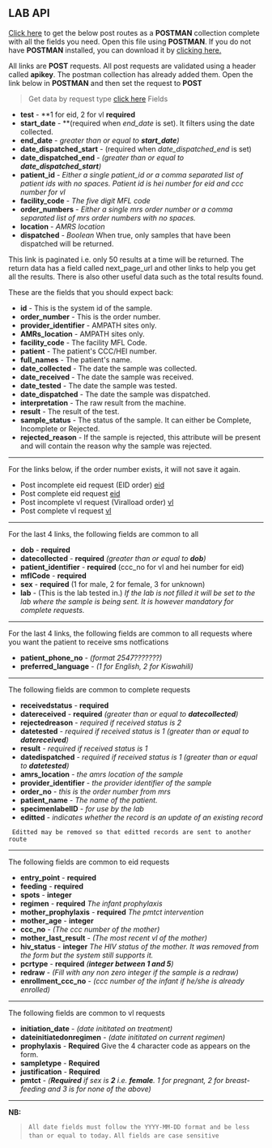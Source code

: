 ## LAB API

[Click here](http://lab-2.test.nascop.org/download/api) to get the below post routes as a **POSTMAN** collection complete with all the fields you need. Open this file using **POSTMAN**. If you do not have **POSTMAN** installed, you can download it by [clicking here.](https://www.getpostman.com/downloads/)


All links are **POST** requests. All post requests are validated using a header called **apikey**. The postman collection has already added them.
Open the link below in **POSTMAN** and then set the request to **POST** 
> Get data by request type [click here](http://lab.test.nascop.org/api/function)
Fields
- **test** - **1 for eid, 2 for vl **required**
- **start_date** - **(required when *end_date* is set). It filters using the date collected.
- **end_date** - *greater than or equal to **start_date**)*
- **date_dispatched_start** - (required when *date_dispatched_end* is set)
- **date_dispatched_end** - *(greater than or equal to **date_dispatched_start**)*
- **patient_id** - *Either a single patient_id or a comma separated list of patient ids with no spaces. Patient id is hei number for eid and ccc number for vl*
- **facility_code** - *The five digit MFL code*
- **order_numbers** - *Either a single mrs order number or a comma separated list of mrs order numbers with no spaces.*
- **location** - *AMRS location*
- **dispatched** - *Boolean* When true, only samples that have been dispatched will be returned.

This link is paginated i.e. only 50 results at a time will be returned. The return data has a field called next_page_url and other links to help you get all the results. There is also other useful data such as the total results found.

These are the fields that you should expect back:
- **id** - This is the system id of the sample.
- **order_number** - This is the order number.
- **provider_identifier** - AMPATH sites only.
- **AMRs_location** - AMPATH sites only.
- **facility_code** - The facility MFL Code.
- **patient** - The patient's CCC/HEI number.
- **full_names** - The patient's name.
- **date_collected** - The date the sample was collected.
- **date_received** - The date the sample was received.
- **date_tested** - The date the sample was tested.
- **date_dispatched** - The date the sample was dispatched.
- **interpretation** - The raw result from the machine.
- **result** - The result of the test. 
- **sample_status** - The status of the sample. It can either be Complete, Incomplete or Rejected.
- **rejected_reason** - If the sample is rejected, this attribute will be present and will contain the reason why the sample was rejected.

---
For the links below, if the order number exists, it will not save it again.
- Post incomplete eid request (EID order) [eid](http://lab.test.nascop.org/api/eid)
- Post complete eid request [eid](http://lab.test.nascop.org/api/eid_complete)
- Post incomplete vl request (Viralload order) [vl](http://lab.test.nascop.org/api/vl)
- Post complete vl request [vl](http://lab.test.nascop.org/api/vl_complete)

---
For the last 4 links, the following fields are common to all
 - **dob** - **required**
 - **datecollected** -  **required**  *(greater than or equal to **dob**)*
 - **patient_identifier** -  **required** (ccc_no for vl and hei number for eid)
 - **mflCode** -  **required**
 - **sex** -  **required** (1 for male, 2 for female, 3 for unknown)
 - **lab** - (This is the lab tested in.) *If the lab is not filled it will be set to the lab where the sample is being sent. It is however mandatory for complete requests.*

---
For the last 4 links, the following fields are common to all requests where you want the patient to receive sms notfications
 - **patient_phone_no** -  *(format 2547???????)*
 - **preferred_language** - *(1 for English, 2 for Kiswahili)*

---
The following fields are common to complete requests 
- **receivedstatus** - **required**
- **datereceived** - **required**  *(greater than or equal to **datecollected**)*
- **rejectedreason** - *required if received status is 2*
- **datetested** - *required if received status is 1*  *(greater than or equal to **datereceived**)*
- **result** - *required if received status is 1*
- **datedispatched** - *required if received status is 1*  *(greater than or equal to **datetested**)*
- **amrs_location** - *the amrs location of the sample*
- **provider_identifier** - *the provider identifier of the sample*
- **order_no** - *this is the order number from mrs*
- **patient_name** - *The name of the patient.*
- **specimenlabelID** - *for use by the lab*
- **editted** - *indicates whether the record is an update of an existing record*

` Editted may be removed so that editted records are sent to another route`

---
The following fields are common to eid requests
 - **entry_point** - **required**
 - **feeding** - **required**
 - **spots** - **integer**
 - **regimen** - **required** *The infant prophylaxis*
 - **mother_prophylaxis** - **required** *The pmtct intervention*
 - **mother_age** - **integer**
 - **ccc_no** - *(The ccc number of the mother)*
 - **mother_last_result** - *(The most recent vl of the mother)*
 - **hiv_status** - **integer** *The HIV status of the mother. It was removed from the form but the system still supports it.*
 - **pcrtype** - **required**  *(**integer between 1 and 5**)*
 - **redraw** - *(Fill with any non zero integer if the sample is a redraw)*
 - **enrollment_ccc_no** - *(ccc number of the infant if he/she is already enrolled)*

---
The following fields are common to vl requests
 - **initiation_date** - *(date inititated on treatment)*
 - **dateinitiatedonregimen** - *(date inititated on current regimen)*
 - **prophylaxis** - **Required** Give the 4 character code as appears on the form.
 - **sampletype** - **Required**
 - **justification** - **Required**
 - **pmtct** - *(**Required** if sex is **2** i.e. **female**. 1 for pregnant, 2 for breast-feeding and 3 is for none of the above)*


---
**NB:**
>`All date fields must follow the YYYY-MM-DD format and be less than or equal to today.`
>`All fields are case sensitive`



